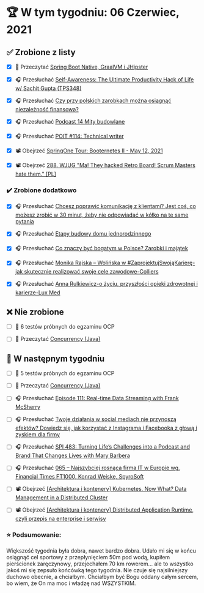 # 🏆 W tym tygodniu: 06 Czerwiec, 2021


## ✅ Zrobione z listy
- [x] 📗 Przeczytać [Spring Boot Native, GraalVM i JHipster](https://jgardo.dev/2021/05/25/spring-boot-native-graalvm-i-jhipster)
- [x] 🎧 Przesłuchać [Self-Awareness: The Ultimate Productivity Hack of Life w/ Sachit Gupta (TPS348)](https://www.asianefficiency.com/podcasts/348-sachit-gupta/)
- [x] 🎧 Przesłuchać [Czy przy polskich zarobkach można osiągnąć niezależność finansową?](https://inwestomat.eu/czy-przy-polskich-zarobkach-mozna-osiagnac-niezaleznosc-finansowa/)
- [x] 🎧 Przesłuchać [Podcast 14 Mity budowlane](https://blog.poradnik-budowlany.com/podcast-14-mity-budowlane/)
- [x] 🎧 Przesłuchać [POIT #114: Technical writer](https://porozmawiajmyoit.pl/poit-114-technical-writer/)
- [x] 📽️ Obejrzeć [SpringOne Tour: Booternetes II - May 12, 2021](https://youtu.be/wu38Fm56wew)
- [x] 📽️ Obejrzeć [288. WJUG "Ma! They hacked Retro Board! Scrum Masters hate them." [PL]](https://youtu.be/_2Cnaa-sh2k)


### ✔️ Zrobione dodatkowo
- [x] 🎧 Przesłuchać [Chcesz poprawić komunikację z klientami? Jest coś, co możesz zrobić w 30 minut, żeby nie odpowiadać w kółko na te same pytania](https://malawielkafirma.pl/jak-poprawic-komunikacje-klientami/)
- [x] 🎧 Przesłuchać [Etapy budowy domu jednorodzinnego](https://blog.poradnik-budowlany.com/etapy-budowy-domu-jednorodzinnego-podcast/)
- [x] 🎧 Przesłuchać [Co znaczy być bogatym w Polsce? Zarobki i majątek](https://inwestomat.eu/co-znaczy-byc-bogatym-w-polsce/)
- [x] 🎧 Przesłuchać [Monika Rajska – Wolińska w #ZaprojektujSwojąKarierę-jak skutecznie realizować swoje cele zawodowe-Colliers](https://zaprojektujswojezycie.pl/monika-rajska-wolinska-w-zaprojektujswojakariere-jak-skutecznie-realizowac-swoje-cele-zawodowe-colliers/)
- [x] 🎧 Przesłuchać [Anna Rulkiewicz-o życiu, przyszłości opieki zdrowotnej i karierze-Lux Med](https://zaprojektujswojezycie.pl/anna-rulkiewicz-o-zyciu-przyszlosci-opieki-zdrowotnej-i-karierze-lux-med/)


## ❌ Nie zrobione
- [ ] 📗 6 testów próbnych do egzaminu OCP
- [ ] 📗 Przeczytać [Concurrency (Java)](https://learning-notes.mistermicheels.com/java/concurrency)


## 📝 W następnym tygodniu
- [ ] 📗 5 testów próbnych do egzaminu OCP
- [ ] 📗 Przeczytać [Concurrency (Java)](https://learning-notes.mistermicheels.com/java/concurrency)
- [ ] 🎧 Przesłuchać [Episode 111: Real-time Data Streaming with Frank McSherry](https://www.programmingthrowdown.com/2021/05/episode-111-real-time-data-streaming.html)
- [ ] 🎧 Przesłuchać [Twoje działania w social mediach nie przynoszą efektów? Dowiedz się, jak korzystać z Instagrama i Facebooka z głową i zyskiem dla firmy](https://malawielkafirma.pl/social-media-bez-wyrzutow-sumienia/)
- [ ] 🎧 Przesłuchać [SPI 483: Turning Life’s Challenges into a Podcast and Brand That Changes Lives with Mary Barbera](https://www.smartpassiveincome.com/podcasts/podcast-and-brand-that-changes-lives/)
- [ ] 🎧 Przesłuchać [065 – Najszybciej rosnąca firma IT w Europie wg. Financial Times FT1000, Konrad Weiske, SpyroSoft](https://piotrbucki.pl/065)
- [ ] 📽️ Obejrzeć [[Architektura i kontenery] Kubernetes. Now What? Data Management in a Distributed Cluster](https://youtu.be/rby1IuQZqn4)
- [ ] 📽️ Obejrzeć [[Architektura i kontenery] Distributed Application Runtime, czyli przepis na enterprise i serwisy](https://youtu.be/WAhE4h91c_k)


### ⭐ Podsumowanie:
Większość tygodnia była dobra, nawet bardzo dobra. Udało mi się w końcu osiągnąć cel sportowy z przepłynięciem 50m pod wodą, kupiłem pierścionek zaręczynowy, przejechałem 70 km rowerem... ale to wszystko jakoś mi się zepsuło końcówką tego tygodnia. Nie czuje się najsilniejszy duchowo obecnie, a chciałbym. Chciałbym być Bogu oddany całym sercem, bo wiem, że On ma moc i władzę nad WSZYSTKIM.
